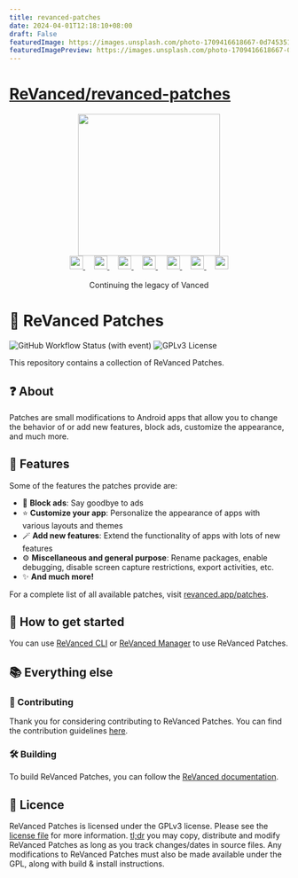 ```yaml
---
title: revanced-patches
date: 2024-04-01T12:18:10+08:00
draft: False
featuredImage: https://images.unsplash.com/photo-1709416618667-0d745351ad02?ixid=M3w0NjAwMjJ8MHwxfHJhbmRvbXx8fHx8fHx8fDE3MTE5NDQ5NDN8&ixlib=rb-4.0.3
featuredImagePreview: https://images.unsplash.com/photo-1709416618667-0d745351ad02?ixid=M3w0NjAwMjJ8MHwxfHJhbmRvbXx8fHx8fHx8fDE3MTE5NDQ5NDN8&ixlib=rb-4.0.3
---
```


# [ReVanced/revanced-patches](https://github.com/ReVanced/revanced-patches)

<p align="center">
  <picture>
    <source
      width="256px"
      media="(prefers-color-scheme: dark)"
      srcset="assets/revanced-headline/revanced-headline-vertical-dark.svg"
    >
    <img 
      width="256px"
      src="assets/revanced-headline/revanced-headline-vertical-light.svg"
    >
  </picture>
  <br>
  <a href="https://revanced.app/">
     <picture>
         <source height="24px" media="(prefers-color-scheme: dark)" srcset="assets/revanced-logo/revanced-logo.svg" />
         <img height="24px" src="assets/revanced-logo/revanced-logo.svg" />
     </picture>
   </a>&nbsp;&nbsp;&nbsp;
   <a href="https://github.com/ReVanced">
       <picture>
           <source height="24px" media="(prefers-color-scheme: dark)" srcset="https://i.ibb.co/dMMmCrW/Git-Hub-Mark.png" />
           <img height="24px" src="https://i.ibb.co/9wV3HGF/Git-Hub-Mark-Light.png" />
       </picture>
   </a>&nbsp;&nbsp;&nbsp;
   <a href="http://revanced.app/discord">
       <picture>
           <source height="24px" media="(prefers-color-scheme: dark)" srcset="https://user-images.githubusercontent.com/13122796/178032563-d4e084b7-244e-4358-af50-26bde6dd4996.png" />
           <img height="24px" src="https://user-images.githubusercontent.com/13122796/178032563-d4e084b7-244e-4358-af50-26bde6dd4996.png" />
       </picture>
   </a>&nbsp;&nbsp;&nbsp;
   <a href="https://reddit.com/r/revancedapp">
       <picture>
           <source height="24px" media="(prefers-color-scheme: dark)" srcset="https://user-images.githubusercontent.com/13122796/178032351-9d9d5619-8ef7-470a-9eec-2744ece54553.png" />
           <img height="24px" src="https://user-images.githubusercontent.com/13122796/178032351-9d9d5619-8ef7-470a-9eec-2744ece54553.png" />
       </picture>
   </a>&nbsp;&nbsp;&nbsp;
   <a href="https://t.me/app_revanced">
      <picture>
         <source height="24px" media="(prefers-color-scheme: dark)" srcset="https://user-images.githubusercontent.com/13122796/178032213-faf25ab8-0bc3-4a94-a730-b524c96df124.png" />
         <img height="24px" src="https://user-images.githubusercontent.com/13122796/178032213-faf25ab8-0bc3-4a94-a730-b524c96df124.png" />
      </picture>
   </a>&nbsp;&nbsp;&nbsp;
   <a href="https://x.com/revancedapp">
      <picture>
         <source media="(prefers-color-scheme: dark)" srcset="https://user-images.githubusercontent.com/93124920/270180600-7c1b38bf-889b-4d68-bd5e-b9d86f91421a.png">
         <img height="24px" src="https://user-images.githubusercontent.com/93124920/270108715-d80743fa-b330-4809-b1e6-79fbdc60d09c.png" />
      </picture>
   </a>&nbsp;&nbsp;&nbsp;
   <a href="https://www.youtube.com/@ReVanced">
      <picture>
         <source height="24px" media="(prefers-color-scheme: dark)" srcset="https://user-images.githubusercontent.com/13122796/178032714-c51c7492-0666-44ac-99c2-f003a695ab50.png" />
         <img height="24px" src="https://user-images.githubusercontent.com/13122796/178032714-c51c7492-0666-44ac-99c2-f003a695ab50.png" />
     </picture>
   </a>
   <br>
   <br>
   Continuing the legacy of Vanced
</p>

# 🧩 ReVanced Patches

![GitHub Workflow Status (with event)](https://img.shields.io/github/actions/workflow/status/ReVanced/revanced-patches/release.yml)
![GPLv3 License](https://img.shields.io/badge/License-GPL%20v3-yellow.svg)

This repository contains a collection of ReVanced Patches.

## ❓ About

Patches are small modifications to Android apps that allow you to change the behavior of or add new features,
block ads, customize the appearance, and much more.

## 💪 Features

Some of the features the patches provide are:

* 🚫 **Block ads**: Say goodbye to ads
* ⭐ **Customize your app**: Personalize the appearance of apps with various layouts and themes
* 🪄 **Add new features**: Extend the functionality of apps with lots of new features
* ⚙️ **Miscellaneous and general purpose**: Rename packages, enable debugging, disable screen capture restrictions,
  export activities, etc.
* ✨ **And much more!**

For a complete list of all available patches, visit [revanced.app/patches](https://revanced.app/patches).

## 🚀 How to get started

You can use [ReVanced CLI](https://github.com/ReVanced/revanced-cli) or [ReVanced Manager](https://github.com/ReVanced/revanced-manager) to use ReVanced Patches.

## 📚 Everything else

### 📙 Contributing

Thank you for considering contributing to ReVanced Patches. You can find the contribution guidelines [here](CONTRIBUTING.md).

### 🛠️ Building

To build ReVanced Patches, you can follow the [ReVanced documentation](https://github.com/ReVanced/revanced-documentation).

## 📜 Licence

ReVanced Patches is licensed under the GPLv3 license. Please see the [license file](LICENSE) for more information.
[tl;dr](https://www.tldrlegal.com/license/gnu-general-public-license-v3-gpl-3) you may copy, distribute and modify ReVanced Patches as long as you track changes/dates in source files.
Any modifications to ReVanced Patches must also be made available under the GPL,
along with build & install instructions.